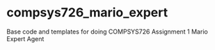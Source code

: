 # compsys726_mario_expert
Base code and templates for doing COMPSYS726 Assignment 1 Mario Expert Agent
